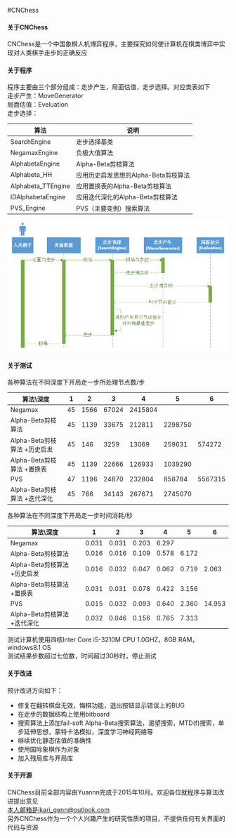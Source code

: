 #CNChess

#### 关于CNChess
CNChess是一个中国象棋人机博弈程序，主要探究如何使计算机在棋类博弈中实现对人类棋手走步的正确反应

#### 关于程序
程序主要由三个部分组成：走步产生，局面估值，走步选择。对应类表如下   
走步产生：MoveGenerator  
局面估值：Eveluation    
走步选择：

算法 | 说明 
----|------
SearchEngine | 走步选择基类  
NegamaxEngine | 负极大值算法  
AlphabetaEngine | Alpha-Beta剪枝算法  
Alphabeta_HH | 应用历史启发思想的Alpha-Beta剪枝算法 
Alphabeta_TTEngine | 应用置换表的Alpha-Beta剪枝算法
IDAlphabetaEngine | 应用迭代深化的Alpha-Beta剪枝算法 
PVS_Engine | PVS（主要变例）搜索算法   

![](https://raw.githubusercontent.com/Yuannn/CNChess/master/UML-Diagram/Sequence%20Diagram.jpg)


#### 关于测试
各种算法在不同深度下开局走一步所处理节点数/步

算法\深度 | 1 | 2 | 3 | 4 | 5 | 6 
----|-----|-----|-----|-----|-----|-----
Negamax | 45 | 1566 | 67024 | 2415804 |  | 
Alpha-Beta剪枝算法 | 45 | 1139 | 33675 | 212811 | 2298750 |  
Alpha-Beta剪枝算法 +历史启发 | 45 | 146 | 3259 | 13069 | 259631 | 574272 
Alpha-Beta剪枝算法 +置换表 | 45 | 1139 | 22666 | 126933 | 1039290 |  
PVS	 | 47 | 1196 | 24870 | 232804 | 858784 | 5567315 
Alpha-Beta剪枝算法 +迭代深化	 | 45 | 766 | 34143 | 267671 | 2745070 |  

各种算法在不同深度下开局走一步时间消耗/秒

算法\深度 | 1 | 2 | 3 | 4 | 5 | 6 
----|-----|-----|-----|-----|-----|-----
Negamax | 0.031 | 0.031 | 0.203 | 6.297 |  | 
Alpha-Beta剪枝算法 | 0.016 | 0.016 | 0.109 | 0.578 | 6.172 |  
Alpha-Beta剪枝算法 +历史启发 | 0.016 | 0.032 | 0.047 | 0.062 | 0.719 | 2.063 
Alpha-Beta剪枝算法 +置换表 | 0.031 | 0.031 | 0.078 | 0.422 | 3.156 |  
PVS	 | 0.015 | 0.032 | 0.093 | 0.640 | 2.360 | 14.953 
Alpha-Beta剪枝算法 +迭代深化	 | 0.032 | 0.046 | 0.156 | 0.765 | 7.313 |  

测试计算机使用四核Inter Core i5-3210M CPU 1.0GHZ，8GB RAM，windows8.1 OS  
测试结果步数超过七位数，时间超过30秒时，停止测试


#### 关于改进
预计改进方向如下：  
 - 修复在翻转棋盘无效，悔棋功能，退出按钮显示错误上的BUG  
 - 在走步的数据结构上使用bitboard  
 - 搜索算法上添加fail-soft    Alpha-Beta搜索算法，渴望搜索，MTD(f)搜索，单步延伸思想，蒙特卡洛模拟，深度学习神经网络等  
 - 继续优化静态估值的准确性  
 - 使用国际象棋作为对象  
 - 加入残局库与开局库  

#### 关于开源
CNChess目前全部内容由Yuannn完成于2015年10月。欢迎各位就程序与算法改进提出意见    
本人邮箱是ikari_genn@outlook.com     
另外CNChess作为一个个人兴趣产生的研究性质的项目，不提供任何有关界面的代码与资源
